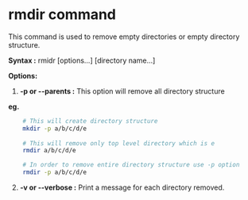# rmdir command

This command is used to remove empty directories or empty directory structure.

**Syntax :** rmidr [options...] [directory name...]

**Options:**
1. **-p or --parents :** This option will remove all directory structure

**eg.**

``` bash
    # This will create directory structure
    mkdir -p a/b/c/d/e
    
    # This will remove only top level directory which is e
    rmdir a/b/c/d/e 

    # In order to remove entire directory structure use -p option
    rmdir -p a/b/c/d/e
```
2. **-v or --verbose :** Print a message for each directory removed.

